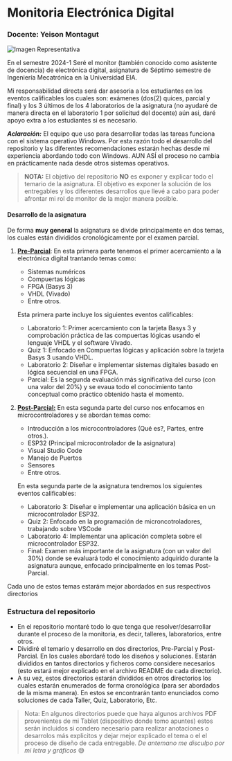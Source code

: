 # Monitoria Electrónica Digital 

### Docente: Yeison Montagut 

![Imagen Representativa](https://sanfrancisco.utn.edu.ar/electronica/img/grupos-investigacion/electronica-4.jpg)


En el semestre 2024-1 Seré el monitor (también conocido como asistente de docencia) de electrónica digital, asignatura de Séptimo semestre de Ingeniería Mecatrónica en la Universidad EIA. 

Mi responsabilidad directa será dar asesoria a los estudiantes en los eventos calificables los cuales son: exámenes (dos(2) quices, parcial y final) y los 3 últimos de los 4 laboratorios de la asignatura (no ayudaré de manera directa en el laboratorio 1 por solicitud del docente) aún asi, daré apoyo extra a los estudiantes si es necesario.  

***Aclaración:*** El equipo que uso para desarrollar todas las tareas funciona con el sistema operativo Windows. Por esta razón todo el desarrollo del repositorio y las diferentes recomendaciones estarán hechas desde mi experiencia abordando todo con Windows. AUN ASÍ el proceso no cambia en prácticamente nada desde otros sistemas operativos.
> **NOTA:** El objetivo del repositorio **NO** es exponer y explicar todo el temario de la asignatura. El objetivo es exponer la solución de los entregables y los diferentes desarrollos que llevé a cabo para poder afrontar mi rol de monitor de la mejor manera posible. 

#### Desarrollo de la asignatura 

De forma **muy general** la asignatura se divide principalmente en dos temas, los cuales están divididos cronológicamente por el examen parcial.

1. [**Pre-Parcial**](https://github.com/AdrianGuerra46/Monitorias_ElectronicaDigital/tree/main/Pre-Parcial): En esta primera parte tenemos el primer acercamiento a la electrónica digital trantando temas como:
    - Sistemas numéricos 
    - Compuertas lógicas
    - FPGA (Basys 3)
    - VHDL (Vivado)
    - Entre otros. 

    Esta primera parte incluye los siguientes eventos calificables:

    - Laboratorio 1: Primer acercamiento con la tarjeta Basys 3 y comprobación práctica de las compuertas lógicas usando el lenguaje VHDL y el software Vivado. 
    - Quiz 1: Enfocado en Compuertas lógicas y aplicación sobre la tarjeta Basys 3 usando VHDL.
    - Laboratorio 2: Diseñar e implementar sistemas digitales basado en lógica secuencial en una FPGA.
    - Parcial: Es la segunda evaluación más significativa del curso (con una valor del 20%) y se evaua todo el conocimiento tanto conceptual como práctico obtenido hasta el momento. 
2. [**Post-Parcial:**](https://github.com/AdrianGuerra46/Monitorias_ElectronicaDigital/tree/main/Post-Parcial) En esta segunda parte del curso nos enfocamos en microcontroladores y se abordan temas como: 
    - Introducción a los microcontroladores (Qué es?, Partes, entre otros.).
    - ESP32 (Principal microcontrolador de la asignatura) 
    - Visual Studio Code 
    - Manejo de Puertos
    - Sensores
    - Entre otros.

    En esta segunda parte de la asignatura tendremos los siguientes eventos calificables:
    - Laboratorio 3: Diseñar e implementar una aplicación básica en un microcontrolador ESP32.
    - Quiz 2: Enfocado en la programación de microncotroladores, trabajando sobre VSCode
    - Laboratorio 4: Implementar una aplicación completa sobre el microcontrolador ESP32. 
    - Final: Examen más importante de la asignatura (con un valor del 30%) donde se evaluará todo el conocimiento adquirido durante la asignatura aunque, enfocado principalmente en los temas Post-Parcial.

Cada uno de estos temas estarám mejor abordados en sus respectivos directorios

### Estructura del repositorio

- En el repositorio montaré todo lo que tenga que resolver/desarrollar durante el proceso de la monitoria, es decir, talleres, laboratorios, entre otros. 
- Dividiré el temario y desarrollo en dos directorios, Pre-Parcial y Post-Parcial. En los cuales abordaré todo los diseños y soluciones. Estarán divididos en tantos directorios y ficheros como considere necesarios (esto estará mejor explicado en el archivo README de cada directorio).
- A su vez, estos directorios estarán divididos en otros directorios los cuales estarán enumerados de forma cronológica (para ser abordados de la misma manera). En estos se encontrarán tanto enunciados como soluciones de cada Taller, Quiz, Laboratorio, Etc. 


> Nota: En algunos directorios puede que haya algunos archivos PDF provenientes de mi Tablet (dispositivo donde tomo apuntes) estos serán incluidos si condero necesario para realizar anotaciones o desarrolos más explicitos y dejar mejor explicado el tema o el el proceso de diseño de cada entregable. *De antemano me disculpo por mi letra y gráficos* :sweat_smile:



